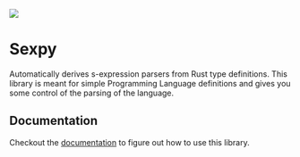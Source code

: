 ![](https://github.com/sgpthomas/sexpy/workflows/Rust/badge.svg)
# Sexpy
Automatically derives s-expression parsers from Rust type definitions.
This library is meant for simple Programming Language definitions and gives you some
control of the parsing of the language.

## Documentation
Checkout the [documentation](https://docs.rs/sexpy) to figure out how to use this library.
